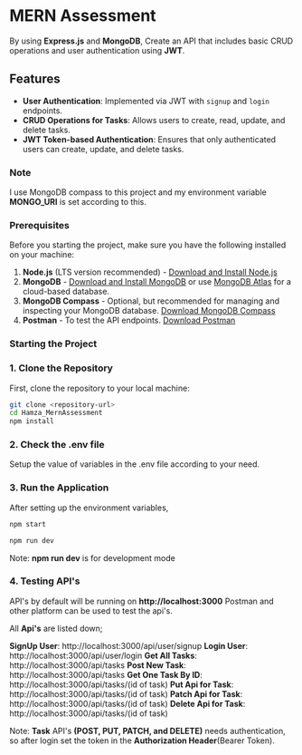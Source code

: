# MERN Assessment

By using **Express.js** and **MongoDB**, Create an API that includes basic CRUD operations and user authentication using **JWT**.


## Features

- **User Authentication**: Implemented via JWT with `signup` and `login` endpoints.
- **CRUD Operations for Tasks**: Allows users to create, read, update, and delete tasks.
- **JWT Token-based Authentication**: Ensures that only authenticated users can create, update, and delete tasks.


### Note

I use MongoDB compass to this project and my environment variable **MONGO_URI** is set according to this.


### Prerequisites

Before you starting the project, make sure you have the following installed on your machine:

1. **Node.js** (LTS version recommended) - [Download and Install Node.js](https://nodejs.org/)
2. **MongoDB** - [Download and Install MongoDB](https://www.mongodb.com/try/download/community) or use [MongoDB Atlas](https://www.mongodb.com/cloud/atlas) for a cloud-based database.
3. **MongoDB Compass** - Optional, but recommended for managing and inspecting your MongoDB database. [Download MongoDB Compass](https://www.mongodb.com/products/compass)
4. **Postman** - To test the API endpoints. [Download Postman](https://www.postman.com/downloads/)


### Starting the Project

### 1. Clone the Repository

First, clone the repository to your local machine:

```bash
git clone <repository-url>
cd Hamza_MernAssessment
npm install
```

### 2. Check the .env file

Setup the value of variables in the .env file according to your need.

### 3. Run the Application

After setting up the environment variables,

```bash
npm start

npm run dev
```

Note: **npm run dev** is for development mode

### 4. Testing API's

API's by default will be running on **http://localhost:3000**
Postman and other platform can be used to test the api's.

All **Api's** are listed down;

**SignUp User**: http://localhost:3000/api/user/signup
**Login User**: http://localhost:3000/api/user/login
**Get All Tasks**: http://localhost:3000/api/tasks
**Post New Task**: http://localhost:3000/api/tasks
**Get One Task By ID**: http://localhost:3000/api/tasks/(id of task)
**Put Api for Task**: http://localhost:3000/api/tasks/(id of task)
**Patch Api for Task**: http://localhost:3000/api/tasks/(id of task)
**Delete Api for Task**: http://localhost:3000/api/tasks/(id of task)


Note: **Task** API's **(POST, PUT, PATCH, and DELETE)** needs authentication, so after login set the token in the **Authorization Header**(Bearer Token).
